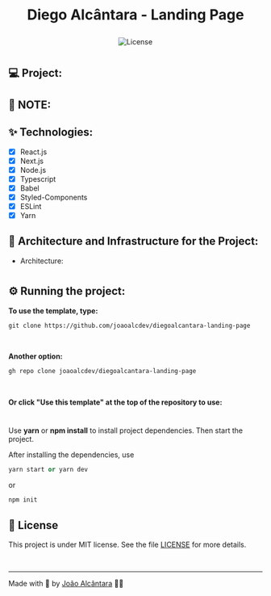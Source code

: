 <div align="center">
  <h1>
    <p text-align="">Diego Alcântara - Landing Page</p> 
    <!-- <img alt="logo" height="80" title="logo" src="https://cdn.jsdelivr.net/gh/devicons/devicon/icons/nextjs/nextjs-original.svg" />  -->
  </h1>
</div>

<p align="center">
  <img 
    src="https://img.shields.io/cocoapods/l/m?color=%23000000&label=license&logo=license&logoColor=%23ffffff" 
    alt="License" 
  />
</p>

<!-- ## 📷 Demonstration: -->

<div align="center">
  <h1 align="center">
    <!-- <img 
      src="./assets/cover.gif?style=flat"
      alt="Cover Project" 
    /> -->
  </h1>
</div>

## 💻 Project:

<!-- NextJs template with typescript using SSR with styled-components. Project folder structure preset and updated libraries. Public project: open source. -->

## 🔺 NOTE:

<!-- The repository is open source, so feel free to contribute with me or give new suggestions on how to improve the project. -->

## ✨ Technologies:

- [x] React.js
- [x] Next.js
- [x] Node.js
- [x] Typescript
- [x] Babel
- [x] Styled-Components
- [x] ESLint
- [x] Yarn

## 🔨 Architecture and Infrastructure for the Project:

- Architecture:
  <div align="left">
  <h1 align="left">
    <!-- <img 
      src="./assets/cover-architecture-folder.png?style=flat"
      alt="Cover Project" 
    /> -->
  </h1>
</div>

## ⚙️ Running the project:

**To use the template, type:**

```cl
git clone https://github.com/joaoalcdev/diegoalcantara-landing-page
```

<br />

**Another option:**

```cl
gh repo clone joaoalcdev/diegoalcantara-landing-page
```

<br />

**Or click "Use this template" at the top of the repository to use:**

<div align="left">
  <h1 align="left">
    <!-- <img 
      src="./assets/cover-click-this-template.png?style=flat"
      alt="Cover Project" 
    /> -->
  </h1>
</div>

Use **yarn** or **npm install** to install project dependencies.
Then start the project.

After installing the dependencies, use

```cl
yarn start or yarn dev
```

or

```cl
npm init
```

## 📄 License

This project is under MIT license. See the file [LICENSE](./LICENSE) for more details.

<br />

---

Made with 🤍 by [João Alcântara](https://github.com/joaoalcdev) 👋🏻

